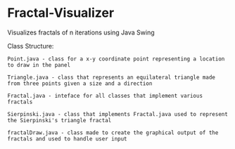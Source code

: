 # Fractal-Visualizer
Visualizes fractals of n iterations using Java Swing

Class Structure:

    Point.java - class for a x-y coordinate point representing a location to draw in the panel

    Triangle.java - class that represents an equilateral triangle made from three points given a size and a direction

    Fractal.java - inteface for all classes that implement various fractals

    Sierpinski.java - class that implements Fractal.java used to represent the Sierpinski's triangle fractal

    fractalDraw.java - class made to create the graphical output of the fractals and used to handle user input
